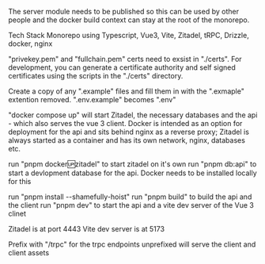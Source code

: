 The server module needs to be published so this can be used by other people and the docker build context can stay at the root of the monorepo.

Tech Stack Monorepo using Typescript, Vue3, Vite, Zitadel, tRPC, Drizzle, docker, nginx

"privekey.pem" and "fullchain.pem" certs need to exsist in "./certs". For development, you can generate a certificate authority and self signed certificates using the scripts in the "./certs" directory.

Create a copy of any ".example" files and fill them in with the ".exmaple" extention removed. ".env.example" becomes ".env"

"docker compose up" will start Zitadel, the necessary databases and the api - which also serves the vue 3 client. Docker is intended as an option for deployment for the api and sits behind nginx as a reverse proxy; Zitadel is always started as a container and has its own network, nginx, databases etc.

run "pnpm docker:up:zitadel" to start zitadel on it's own
run "pnpm db:api" to start a devlopment database for the api. Docker needs to be installed locally for this

run "pnpm install --shamefully-hoist"
run "pnpm build" to build the api and the client
run "pnpm dev" to start the api and a vite dev server of the Vue 3 clinet

Zitadel is at port 4443
Vite dev server is at 5173

Prefix with "/trpc" for the trpc endpoints
unprefixed will serve the client and client assets
